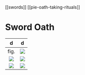 [[swords]] [[pie-oath-taking-rituals]]
# Sword Oath

d | d
:----------------------:|:-------------------------:
fig. | ![](pics/sword-oath5.jpg)
![](pics/sword-oath2.jpg) | ![](pics/sword-oath3.jpg)
![](pics/sword-oath4.jpg) | ![](pics/sword-oath1.jpg)

